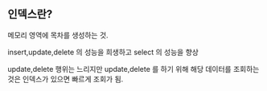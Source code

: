 ## 인덱스란?

메모리 영역에 목차를 생성하는 것.

insert,update,delete 의 성능을 희생하고 select 의 성능을 향상

update,delete 행위는 느리지만 update,delete 를 하기 위해 해당 데이터를 조회하는 것은 인덱스가 있으면 빠르게 조회가 됨.


